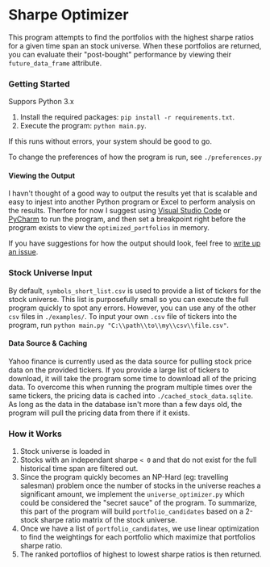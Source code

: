 # Sharpe Optimizer

This program attempts to find the portfolios with the highest sharpe ratios for a given time span an stock universe. When these portfolios are returned, you can evaluate their "post-bought" performance by viewing their `future_data_frame` attribute.

### Getting Started

Suppors Python 3.x

1. Install the required packages: `pip install -r requirements.txt`.
2. Execute the program: `python main.py`.

If this runs without errors, your system should be good to go.

To change the preferences of how the program is run, see `./preferences.py`

#### Viewing the Output

I havn't thought of a good way to output the results yet that is scalable and easy to injest into another Python program or Excel to perform analysis on the results. Therfore for now I suggest using [Visual Studio Code](https://code.visualstudio.com/) or [PyCharm](https://www.jetbrains.com/pycharm/) to run the program, and then set a breakpoint right before the program exists to view the `optimized_portfolios` in memory.

If you have suggestions for how the output should look, feel free to [write up an issue](https://github.com/mclean25/sharpe-optomizer/issues).

### Stock Universe Input

By default, `symbols_short_list.csv` is used to provide a list of tickers for the stock universe. This list is purposefully small so you can execute the full program quickly to spot any errors. However, you can use any of the other `csv` files in `./examples/`. To input your own `.csv` file of tickers into the program, run `python main.py "C:\\path\\to\\my\\csv\\file.csv"`.

#### Data Source & Caching

Yahoo finance is currently used as the data source for pulling stock price data on the provided tickers. If you provide a large list of tickers to download, it will take the program some time to download all of the pricing data. To overcome this when running the program multiple times over the same tickers, the pricing data is cached into `./cached_stock_data.sqlite`. As long as the data in the database isn't more than a few days old, the program will pull the pricing data from there if it exists.

### How it Works
1. Stock universe is loaded in
2. Stocks with an independant sharpe `< 0` and that do not exist for the full historical time span are filtered out.
3. Since the program quickly becomes an NP-Hard (eg: travelling salesman) problem once the number of stocks in the universe reaches a significant amount, we implement the `universe_optimizer.py` which could be considered the "secret sauce" of the program. To summarize, this part of the program will build `portfolio_candidates` based on a 2-stock sharpe ratio matrix of the stock universe.
4. Once we have a list of `portfolio_candidates`, we use linear optimization to find the weightings for each portfolio which maximize that portfolios sharpe ratio.
5. The ranked portoflios of highest to lowest sharpe ratios is then returned.